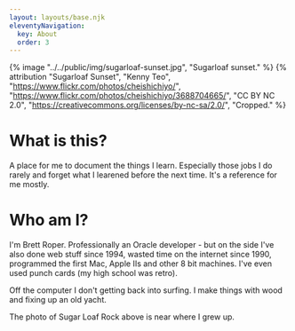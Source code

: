 ```yaml
---
layout: layouts/base.njk
eleventyNavigation:
  key: About
  order: 3
---
```


{% image "../../public/img/sugarloaf-sunset.jpg", "Sugarloaf sunset." %}
{% attribution "Sugarloaf Sunset", "Kenny Teo", "https://www.flickr.com/photos/cheishichiyo/", "https://www.flickr.com/photos/cheishichiyo/3688704665/", "CC BY NC 2.0", "https://creativecommons.org/licenses/by-nc-sa/2.0/", "Cropped." %}

# What is this?

A place for me to document the things I learn. Especially those jobs I do rarely and forget what I learened before the next time. It's a reference for me mostly.

# Who am I?

I'm Brett Roper. Professionally an Oracle developer - but on the side I've also done web stuff since 1994, wasted time on the internet since 1990, programmed the first Mac, Apple IIs and other 8 bit machines. I've even used punch cards (my high school was retro).

Off the computer I don't getting back into surfing. I make things with wood and fixing up an old yacht.

The photo of Sugar Loaf Rock above is near where I grew up.

